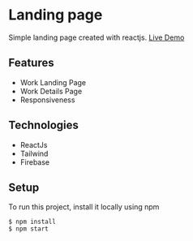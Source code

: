 # Landing page
Simple landing page created with reactjs.
<a href="https://codigo-entry-test.netlify.app/">Live Demo</a>

## Features
- Work Landing Page
- Work Details Page
- Responsiveness


## Technologies
- ReactJs
- Tailwind
- Firebase

## Setup

To run this project, install it locally using npm

```
$ npm install
$ npm start
```